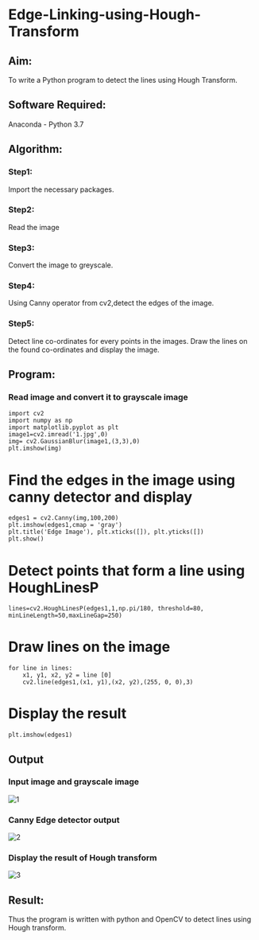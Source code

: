 # Edge-Linking-using-Hough-Transform
## Aim:
To write a Python program to detect the lines using Hough Transform.

## Software Required:
Anaconda - Python 3.7

## Algorithm:
### Step1:
Import the necessary packages.
<br>

### Step2:
Read the image
<br>

### Step3:
Convert the image to greyscale.
<br>

### Step4:
Using Canny operator from cv2,detect the edges of the image.
<br>

### Step5:
Detect line co-ordinates for every points in the images. Draw the lines on the found co-ordinates and display the image.
<br>


## Program:

###  Read image and convert it to grayscale image
~~~
import cv2
import numpy as np
import matplotlib.pyplot as plt
image1=cv2.imread('1.jpg',0)
img= cv2.GaussianBlur(image1,(3,3),0)
plt.imshow(img)
~~~


# Find the edges in the image using canny detector and display
~~~
edges1 = cv2.Canny(img,100,200)
plt.imshow(edges1,cmap = 'gray')
plt.title('Edge Image'), plt.xticks([]), plt.yticks([])
plt.show()
~~~


# Detect points that form a line using HoughLinesP
~~~
lines=cv2.HoughLinesP(edges1,1,np.pi/180, threshold=80, minLineLength=50,maxLineGap=250)
~~~


# Draw lines on the image
~~~
for line in lines:
    x1, y1, x2, y2 = line [0] 
    cv2.line(edges1,(x1, y1),(x2, y2),(255, 0, 0),3)
~~~

# Display the result
~~~
plt.imshow(edges1)
~~~


## Output

### Input image and grayscale image
![1](https://user-images.githubusercontent.com/94980741/169020246-6a748ffc-5377-40c8-9734-d8d5f8ce3147.png)


### Canny Edge detector output
![2](https://user-images.githubusercontent.com/94980741/169020313-f1a90c54-24d0-4264-aca7-a0f101c41bf5.png)



### Display the result of Hough transform
![3](https://user-images.githubusercontent.com/94980741/169020337-c62a63f6-0d2f-42a1-b649-bb89f5da2bb0.png)



## Result:
Thus the program is written with python and OpenCV to detect lines using Hough transform. 
